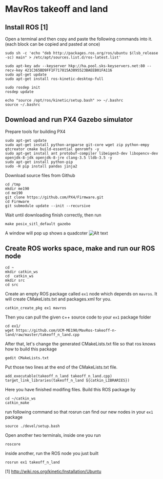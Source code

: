 # MavRos takeoff and land
## Install ROS [1]
Open a terminal and then copy and paste the following commands into it. (each block can be copied and pasted at once)
```
sudo sh -c 'echo "deb http://packages.ros.org/ros/ubuntu $(lsb_release -sc) main" > /etc/apt/sources.list.d/ros-latest.list'
```
```
sudo apt-key adv --keyserver hkp://ha.pool.sks-keyservers.net:80 --recv-key 421C365BD9FF1F717815A3895523BAEEB01FA116
sudo apt-get update
sudo apt-get install ros-kinetic-desktop-full
```
```
sudo rosdep init
rosdep update
```
```
echo "source /opt/ros/kinetic/setup.bash" >> ~/.bashrc
source ~/.bashrc
```
## Download and run PX4 Gazebo simulator
Prepare tools for building PX4
```
sudo apt-get update
sudo apt-get install python-argparse git-core wget zip python-empy qtcreator cmake build-essential genromfs -y
sudo apt-get install ant protobuf-compiler libeigen3-dev libopencv-dev openjdk-8-jdk openjdk-8-jre clang-3.5 lldb-3.5 -y
sudo apt-get install python-pip
sudo -H pip install pandas jinja2
```
Download source files from Github
```
cd /tmp
mkdir me190
cd me190
git clone https://github.com/PX4/Firmware.git
cd Firmware
git submodule update --init --recursive
```
Wait until downloading finish correctly, then run
```
make posix_sitl_default gazebo
```
A window will pop up shows a quadcoter
![Alt text](MavRos-takeoff-n-land/px4_gazebo.png?raw=true "Screenshot of successful run")

## Create ROS works space, make and run our ROS node
```
cd ~
mkdir catkin_ws
cd  catkin_ws
mkdir src
cd src
```
Create an empty ROS package called ```ex1``` node which depends on ```mavros```. It will create CMakeLists.txt and packages.xml for you.
```
catkin_create_pkg ex1 mavros
```
Then you can pull the given c++ source code to your ```ex1``` package folder
```
cd ex1/
wget https://github.com/UCM-ME190/MavRos-takeoff-n-land/raw/master/takeoff_n_land.cpp
```
After that, let's change the generated CMakeLists.txt file so that ros knows how to build this package
```
gedit CMakeLists.txt
```
Put those two lines at the end of the CMakeLists.txt file.
```
add_executable(takeoff_n_land takeoff_n_land.cpp)
target_link_libraries(takeoff_n_land ${catkin_LIBRARIES})
```
Here you have finished modifing files. Build this ROS package by
```
cd ~/catkin_ws
catkin_make
```
run following command so that rosrun can find our new nodes in your ```ex1``` package
```
source ./devel/setup.bash 
```
Open another two terminals, inside one you run
```
roscore
```
inside another, run the ROS node you just built
```
rosrun ex1 takeoff_n_land 
```

[1] http://wiki.ros.org/kinetic/Installation/Ubuntu
